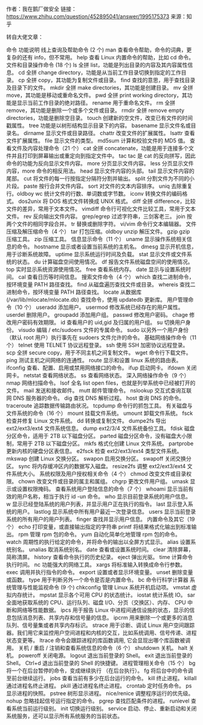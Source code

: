 作者：我在鹅厂做安全
链接：https://www.zhihu.com/question/452895041/answer/1995175373
来源：知乎


转自大佬文章：

命令	功能说明
线上查询及帮助命令 (2 个)
man	查看命令帮助，命令的词典，更复杂的还有 info，但不常用。
help	查看 Linux 内置命令的帮助，比如 cd 命令。
文件和目录操作命令 (18 个)
ls	全拼 list，功能是列出目录的内容及其内容属性信息。
cd	全拼 change directory，功能是从当前工作目录切换到指定的工作目录。
cp	全拼 copy，其功能为复制文件或目录。
find	查找的意思，用于查找目录及目录下的文件。
mkdir	全拼 make directories，其功能是创建目录。
mv	全拼 move，其功能是移动或重命名文件。
pwd	全拼 print working directory，其功能是显示当前工作目录的绝对路径。
rename	用于重命名文件。
rm	全拼 remove，其功能是删除一个或多个文件或目录。
rmdir	全拼 remove empty directories，功能是删除空目录。
touch	创建新的空文件，改变已有文件的时间戳属性。
tree	功能是以树形结构显示目录下的内容。
basename	显示文件名或目录名。
dirname	显示文件或目录路径。
chattr	改变文件的扩展属性。
lsattr	查看文件扩展属性。
file	显示文件的类型。
md5sum	计算和校验文件的 MD5 值。
查看文件及内容处理命令（21 个）
cat	全拼 concatenate，功能是用于连接多个文件并且打印到屏幕输出或重定向到指定文件中。
tac	tac 是 cat 的反向拼写，因此命令的功能为反向显示文件内容。
more	分页显示文件内容。
less	分页显示文件内容，more 命令的相反用法。
head	显示文件内容的头部。
tail	显示文件内容的尾部。
cut	将文件的每一行按指定分隔符分割并输出。
split	分割文件为不同的小片段。
paste	按行合并文件内容。
sort	对文件的文本内容排序。
uniq	去除重复行。oldboy
wc	统计文件的行数、单词数或字节数。
iconv	转换文件的编码格式。
dos2unix	将 DOS 格式文件转换成 UNIX 格式。
diff	全拼 difference，比较文件的差异，常用于文本文件。
vimdiff	命令行可视化文件比较工具，常用于文本文件。
rev	反向输出文件内容。
grep/egrep	过滤字符串，三剑客老三。
join	按两个文件的相同字段合并。
tr	替换或删除字符。
vi/vim	命令行文本编辑器。
文件压缩及解压缩命令（4 个）
tar	打包压缩。oldboy
unzip	解压文件。
gzip	gzip 压缩工具。
zip	压缩工具。
信息显示命令（11 个）
uname	显示操作系统相关信息的命令。
hostname	显示或者设置当前系统的主机名。
dmesg	显示开机信息，用于诊断系统故障。
uptime	显示系统运行时间及负载。
stat	显示文件或文件系统的状态。
du	计算磁盘空间使用情况。
df	报告文件系统磁盘空间的使用情况。
top	实时显示系统资源使用情况。
free	查看系统内存。
date	显示与设置系统时间。
cal	查看日历等时间信息。
搜索文件命令（4 个）
which	查找二进制命令，按环境变量 PATH 路径查找。
find	从磁盘遍历查找文件或目录。
whereis	查找二进制命令，按环境变量 PATH 路径查找。
locate	从数据库 (/var/lib/mlocate/mlocate.db) 查找命令，使用 updatedb 更新库。
用户管理命令（10 个）
useradd	添加用户。
usermod	修改系统已经存在的用户属性。
userdel	删除用户。
groupadd	添加用户组。
passwd	修改用户密码。
chage	修改用户密码有效期限。
id	查看用户的 uid,gid 及归属的用户组。
su	切换用户身份。
visudo	编辑 / etc/sudoers 文件的专属命令。
sudo	以另外一个用户身份（默认 root 用户）执行事先在 sudoers 文件允许的命令。
基础网络操作命令（11 个）
telnet	使用 TELNET 协议远程登录。
ssh	使用 SSH 加密协议远程登录。
scp	全拼 secure copy，用于不同主机之间复制文件。
wget	命令行下载文件。
ping	测试主机之间网络的连通性。
route	显示和设置 linux 系统的路由表。
ifconfig	查看、配置、启用或禁用网络接口的命令。
ifup	启动网卡。
ifdown	关闭网卡。
netstat	查看网络状态。
ss	查看网络状态。
深入网络操作命令（9 个）
nmap	网络扫描命令。
lsof	全名 list open files，也就是列举系统中已经被打开的文件。
mail	发送和接收邮件。
mutt	邮件管理命令。
nslookup	交互式查询互联网 DNS 服务器的命令。
dig	查找 DNS 解析过程。
host	查询 DNS 的命令。
traceroute	追踪数据传输路由状况。
tcpdump	命令行的抓包工具。
有关磁盘与文件系统的命令（16 个）
mount	挂载文件系统。
umount	卸载文件系统。
fsck	检查并修复 Linux 文件系统。
dd	转换或复制文件。
dumpe2fs	导出 ext2/ext3/ext4 文件系统信息。
dump	ext2/3/4 文件系统备份工具。
fdisk	磁盘分区命令，适用于 2TB 以下磁盘分区。
parted	磁盘分区命令，没有磁盘大小限制，常用于 2TB 以下磁盘分区。
mkfs	格式化创建 Linux 文件系统。
partprobe	更新内核的硬盘分区表信息。
e2fsck	检查 ext2/ext3/ext4 类型文件系统。
mkswap	创建 Linux 交换分区。
swapon	启用交换分区。
swapoff	关闭交换分区。
sync	将内存缓冲区内的数据写入磁盘。
resize2fs	调整 ext2/ext3/ext4 文件系统大小。
系统权限及用户授权相关命令（4 个）
chmod	改变文件或目录权限。
chown	改变文件或目录的属主和属组。
chgrp	更改文件用户组。
umask	显示或设置权限掩码。
查看系统用户登陆信息的命令（7 个）
whoami	显示当前有效的用户名称，相当于执行 id -un 命令。
who	显示目前登录系统的用户信息。
w	显示已经登陆系统的用户列表，并显示用户正在执行的指令。
last	显示登入系统的用户。
lastlog	显示系统中所有用户最近一次登录信息。
users	显示当前登录系统的所有用户的用户列表。
finger	查找并显示用户信息。
内置命令及其它（19 个）
echo	打印变量，或直接输出指定的字符串
printf	将结果格式化输出到标准输出。
rpm	管理 rpm 包的命令。
yum	自动化简单化地管理 rpm 包的命令。
watch	周期性的执行给定的命令，并将命令的输出以全屏方式显示。
alias	设置系统别名。
unalias	取消系统别名。
date	查看或设置系统时间。
clear	清除屏幕，简称清屏。
history	查看命令执行的历史纪录。
eject	弹出光驱。
time	计算命令执行时间。
nc	功能强大的网络工具。
xargs	将标准输入转换成命令行参数。
exec	调用并执行指令的命令。
export	设置或者显示环境变量。
unset	删除变量或函数。
type	用于判断另外一个命令是否是内置命令。
bc	命令行科学计算器
系统管理与性能监视命令 (9 个)
chkconfig	管理 Linux 系统开机启动项。
vmstat	虚拟内存统计。
mpstat	显示各个可用 CPU 的状态统计。
iostat	统计系统 IO。
sar	全面地获取系统的 CPU、运行队列、磁盘 I/O、分页（交换区）、内存、 CPU 中断和网络等性能数据。
ipcs	用于报告 Linux 中进程间通信设施的状态，显示的信息包括消息列表、共享内存和信号量的信息。
ipcrm	用来删除一个或更多的消息队列、信号量集或者共享内存标识。
strace	用于诊断、调试 Linux 用户空间跟踪器。我们用它来监控用户空间进程和内核的交互，比如系统调用、信号传递、进程状态变更等。
ltrace	命令会跟踪进程的库函数调用, 它会显现出哪个库函数被调用。
关机 / 重启 / 注销和查看系统信息的命令（6 个）
shutdown	关机。
halt	关机。
poweroff	关闭电源。
logout	退出当前登录的 Shell。
exit	退出当前登录的 Shell。
Ctrl+d	退出当前登录的 Shell 的快捷键。
进程管理相关命令（15 个）
bg	将一个在后台暂停的命令，变成继续执行 （在后台执行）。
fg	将后台中的命令调至前台继续运行。
jobs	查看当前有多少在后台运行的命令。
kill	终止进程。
killall	通过进程名终止进程。
pkill	通过进程名终止进程。
crontab	定时任务命令。
ps	显示进程的快照。
pstree	树形显示进程。
nice/renice	调整程序运行的优先级。
nohup	忽略挂起信号运行指定的命令。
pgrep	查找匹配条件的进程。
runlevel	查看系统当前运行级别。
init	切换运行级别。
service	启动、停止、重新启动和关闭系统服务，还可以显示所有系统服务的当前状态。